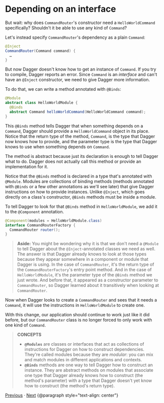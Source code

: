 # Depending on an interface

But wait: why does `CommandRouter`'s constructor need a `HelloWorldCommand`
specifically? Shouldn't it be able to use any kind of `Command`?

Let's instead specify `CommandRouter`'s dependency as a plain `Command`:

```java
@Inject
CommandRouter(Command command) {
  …
}
```

But now Dagger doesn't know how to get an instance of `Command`. If you try to
compile, Dagger reports an error. Since `Command` is an _interface_ and can't
have an `@Inject` constructor, we need to give Dagger more information.

To do that, we can write a method annotated with `@Binds`:

```java
@Module
abstract class HelloWorldModule {
  @Binds
  abstract Command helloWorldCommand(HelloWorldCommand command);
}
```

This `@Binds` method tells Dagger that when something depends on a `Command`,
Dagger should provide a `HelloWorldCommand` object in its place. Notice that the
return type of the method, `Command`, is the type that Dagger now knows how to
provide, and the parameter type is the type that Dagger knows to use when
something depends on `Command`.

The method is abstract because just its declaration is enough to tell Dagger
what to do. Dagger does not actually call this method or provide an
implementation for it.

Notice that the `@Binds` method is declared in a type that's annotated with
`@Module`. Modules are collections of binding methods (methods annotated with
`@Binds` or a few other annotations as we'll see later) that give Dagger
instructions on how to provide instances. Unlike `@Inject`, which goes directly
on a class's constructor, `@Binds` methods must be inside a module.

To tell Dagger to look for that `@Binds` method in `HelloWorldModule`, we add it
to the `@Component` annotation.

```java
@Component(modules = HelloWorldModule.class)
interface CommandRouterFactory {
  CommandRouter router();
}
```

> **Aside:** You might be wondering why it is that we don't need a `@Module` to
> tell Dagger about the `@Inject`-annotated classes we need as well. The answer
> is that Dagger already knows to look at those types because they appear
> somewhere in a component or module that Dagger is using. In the case of
> `CommandRouter`, it's the return type of the `CommandRouterFactory`'s entry
> point method. And in the case of `HelloWorldModule`, it's the parameter type
> of the `@Binds` method we just wrote. And before that, it appeared as a
> constructor parameter to `CommandRouter`, so Dagger learned about it
> transitively when looking at `CommandRouter`.

Now when Dagger looks to create a `CommandRouter` and sees that it needs a
`Command`, it will use the instructions in `HelloWorldModule` to create one.

With this change, our application should continue to work just like it did
before, but our `CommandRouter` class is no longer forced to only work with one
kind of `Command`.

> **CONCEPTS**
>
> *   **`@Modules`** are classes or interfaces that act as collections of
>     instructions for Dagger on how to construct dependencies. They're called
>     modules because they are _modular_: you can mix and match modules in
>     different applications and contexts.
> *   **`@Binds`** methods are one way to tell Dagger how to construct an
>     instance. They are abstract methods on modules that associate one type
>     that Dagger already knows how to construct (the method's parameter) with a
>     type that Dagger doesn't yet know how to construct (the method's return
>     type).

[Previous](initial-dagger.md) · [Next](abstraction-for-output.md)
{@paragraph style="text-align: center"}
